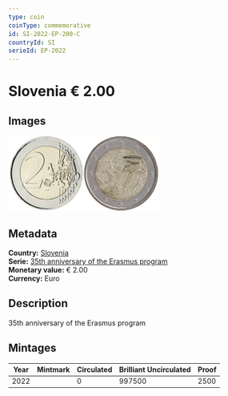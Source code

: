 ```yaml
---
type: coin
coinType: commemorative
id: SI-2022-EP-200-C
countryId: SI
serieId: EP-2022
---
```


# Slovenia € 2.00

## Images

<img src="../../Images/common-2007-200.webp" height="150" alt="Front image"><img src="Images/SI-2022-200.webp" height="150" alt="Back image">

## Metadata

**Country:** [Slovenia](../../Countries/Slovenia/index.md)\
**Serie:** [35th anniversary of the Erasmus program](index.md)\
**Monetary value:** € 2.00\
**Currency:** Euro

## Description

35th anniversary of the Erasmus program

## Mintages

| Year | Mintmark | Circulated | Brilliant Uncirculated | Proof |
| ---- | -------- | ---------- | ---------------------- | ----- |
| 2022 |          | 0          | 997500                 | 2500  |
